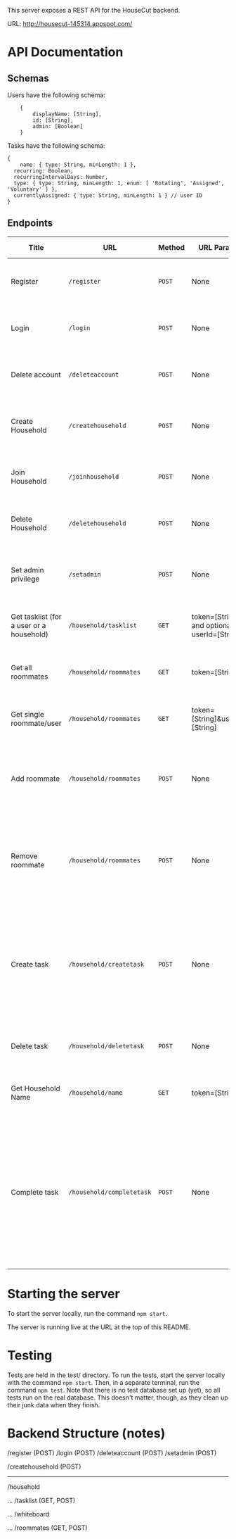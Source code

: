 This server exposes a REST API for the HouseCut backend.

URL: http://housecut-145314.appspot.com/

# API Documentation

## Schemas

Users have the following schema:
~~~
	{
		displayName: [String],
		id: [String],
		admin: [Boolean]
	}
~~~

Tasks have the following schema:
~~~
{
	name: { type: String, minLength: 1 },
  recurring: Boolean,
  recurringIntervalDays: Number,
  type: { type: String, minLength: 1, enum: [ 'Rotating', 'Assigned', 'Voluntary' ] },
  currentlyAssigned: { type: String, minLength: 1 } // user ID
}
~~~

## Endpoints

| Title | URL | Method | URL Params | Data Params | Success Response | Error Response | Notes |
| ----- | --- | ------ | ---------- | ----------- | ---------------- | -------------- | ----- |
| Register | `/register` | `POST` | None | { username: [String], email: [String], password: [String] } | { success: true } | { success: false, message: [String] } | |
| Login | `/login` | `POST` | None | { email: [String], password: [String] } | { success: true, id: [String], token: [String] } | { success: false, message: [String] } | |
| Delete account | `/deleteaccount` | `POST` | None | { token: [String] } | { success: true } | { success: false, message: [String] } | |
| Create Household | `/createhousehold` | `POST` | None | { token: [String], houseHoldName : [String], houseHoldPassword: [String] } | { success: true } | { success: false, message: [String] } | User may not be in a household, user will be set as admin|
| Join Household | `/joinhousehold` | `POST` | None | { token: [String], houseHoldName : [String], houseHoldPassword: [String] } | { success: true, householdId: [String] } | { success: false, message: [String] } | User may not be in a household |
| Delete Household | `/deletehousehold` | `POST` | None | { token: [String]} | { success: true } | { success: false, message: [String] } | Only admin can delete the household. |
| Set admin privilege | `/setadmin` | `POST` | None | { userId: [String] OPTIONAL (defaults to current user's id), setAdmin: ('true'&#124;'false'), token: [String] } | { success: true } | { success: false, message: [String] } | userId will default to the calling user |
| Get tasklist (for a user or a household) | `/household/tasklist` | `GET` | token=[String] and optional userId=[String] | None | { success: true, tasklist: [Array of Tasks] } | { success: false, message: [String] } | |
| Get all roommates | `/household/roommates` | `GET` | token=[String] | None | { success: true, roommates: [Array of Users] } | { success: false, message: [String] } |  |
| Get single roommate/user | `/household/roommates` | `GET` | token=[String]&userId=[String] | None | { success: true, roommate: [User] }| { success: false, message: [String] } | |
| Add roommate | `/household/roommates`| `POST` | None | { operation: 'add', userId: [String] [will default to current user's id], householdName: [String] OPTIONAL, householdPassword: [String] OPTIONAL } | { success: true, householdId: [String] } | { success: false, message: [String] } | HH name and pass NOT needed if an admin is calling this. |
| Remove roommate | `/household/roommates`| `POST` | None | { operation: 'remove', userId: [String] [will default to current user's id] } | { success: true } | { success: false, message: [String] } | Sole admins of households cannot remove themselves until they appoint a new admin first. |
| Create task | `/household/createtask` | `POST` | None | { token: [String], name: [String], type: [String]:(one of: `Rotating`, `Voluntary`, `Unassigned`), assigned: [String]:(only required if type is `Assigned`), recurring: [Boolean], recurringIntervalDays: [Integer]:(only required if `recurring` is true) } | { success: true } | { success: false, message: [String] } | |
| Delete task | `/household/deletetask` | `POST` | None | { token: [String], taskName: [String] } | { success: true } | { success: false, message: [String] } | |
| Get Household Name | `/household/name` | `GET` | token=[String] | None | { success: true, name: [String] } | { success: false, message: [String] } | |
| Complete task | `/household/completetask` | `POST` | None | { token: [String], name: [String] } | { success: true } | { success: false, message: [String] } | Send the name for the task you want to complete. Will check type and everything for you, and either delete or change the assigned userID to the right person. |

# Starting the server

To start the server locally, run the command `npm start`.

The server is running live at the URL at the top of this README.

# Testing

Tests are held in the test/ directory. To run the tests, start the server
locally with the command `npm start`. Then, in a separate terminal, run the
command `npm test`. Note that there is no test database set up (yet), so all
tests run on the real database. This doesn't matter, though, as they clean up
their junk data when they finish.

# Backend Structure (notes)

/register (POST)
/login (POST)
/deleteaccount (POST)
/setadmin (POST)

/createhousehold (POST)

******************************

/household

... /tasklist (GET, POST)

... /whiteboard

... /roommates (GET, POST)

